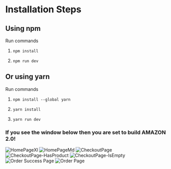 # Installation Steps



## Using npm

Run commands

1) ```npm install```


2) ```npm run dev```


## Or using yarn

Run commands 

1) ```npm install --global yarn```

2) ```yarn install```

3) ```yarn run dev```


### If you see the window below then you are set to build AMAZON 2.0!

![HomePageXl](https://user-images.githubusercontent.com/109667537/224773802-e4e02bec-e596-474f-9aa0-dc9fc35fd94f.png)
![HomePageMd](https://user-images.githubusercontent.com/109667537/224773832-d8215113-5612-4f09-9047-5aa54b04de58.png)
![CheckoutPage](https://user-images.githubusercontent.com/109667537/224773838-d71fc0f5-f091-4033-94e4-17ec19d60f8e.png)
![CheckoutPage-HasProduct](https://user-images.githubusercontent.com/109667537/224773847-8b58aeb5-f677-4edf-9050-ce4a9c9361ab.png)
![CheckoutPage-IsEmpty](https://user-images.githubusercontent.com/109667537/224773855-e7432075-5796-40dc-8df8-61e33ab33618.png)
![Order Success Page](https://user-images.githubusercontent.com/109667537/224773868-0e0cef05-4cb7-40b8-9a9a-c961aa4e6a39.png)
![Order Page](https://user-images.githubusercontent.com/109667537/224773661-826176c6-0995-4eca-8c9e-8a1b3634b0b0.png)
